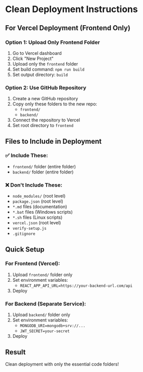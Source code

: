 # Clean Deployment Instructions

## For Vercel Deployment (Frontend Only)

### Option 1: Upload Only Frontend Folder
1. Go to Vercel dashboard
2. Click "New Project"
3. Upload only the `frontend` folder
4. Set build command: `npm run build`
5. Set output directory: `build`

### Option 2: Use GitHub Repository
1. Create a new GitHub repository
2. Copy only these folders to the new repo:
   - `frontend/`
   - `backend/`
3. Connect the repository to Vercel
4. Set root directory to `frontend`

## Files to Include in Deployment

### ✅ Include These:
- `frontend/` folder (entire folder)
- `backend/` folder (entire folder)

### ❌ Don't Include These:
- `node_modules/` (root level)
- `package.json` (root level)
- `*.md` files (documentation)
- `*.bat` files (Windows scripts)
- `*.sh` files (Linux scripts)
- `vercel.json` (root level)
- `verify-setup.js`
- `.gitignore`

## Quick Setup

### For Frontend (Vercel):
1. Upload `frontend/` folder only
2. Set environment variables:
   - `REACT_APP_API_URL=https://your-backend-url.com/api`
3. Deploy

### For Backend (Separate Service):
1. Upload `backend/` folder only
2. Set environment variables:
   - `MONGODB_URI=mongodb+srv://...`
   - `JWT_SECRET=your-secret`
3. Deploy

## Result
Clean deployment with only the essential code folders!
